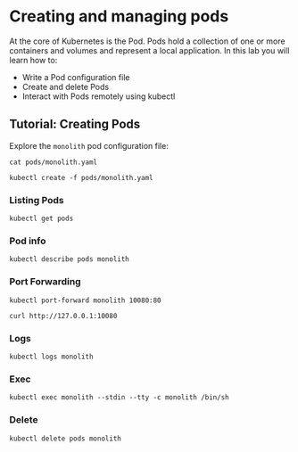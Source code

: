 # Creating and managing pods

At the core of Kubernetes is the Pod. Pods hold a collection of one or more containers and volumes and represent a local application. In this lab you will learn how to:

* Write a Pod configuration file
* Create and delete Pods
* Interact with Pods remotely using kubectl

## Tutorial: Creating Pods

Explore the `monolith` pod configuration file:

```
cat pods/monolith.yaml
```

```
kubectl create -f pods/monolith.yaml
```

### Listing Pods

```
kubectl get pods
```

### Pod info

```
kubectl describe pods monolith
```

### Port Forwarding

```
kubectl port-forward monolith 10080:80
```

```
curl http://127.0.0.1:10080
```

### Logs

```
kubectl logs monolith
```

### Exec

```
kubectl exec monolith --stdin --tty -c monolith /bin/sh
```

### Delete

```
kubectl delete pods monolith
```
